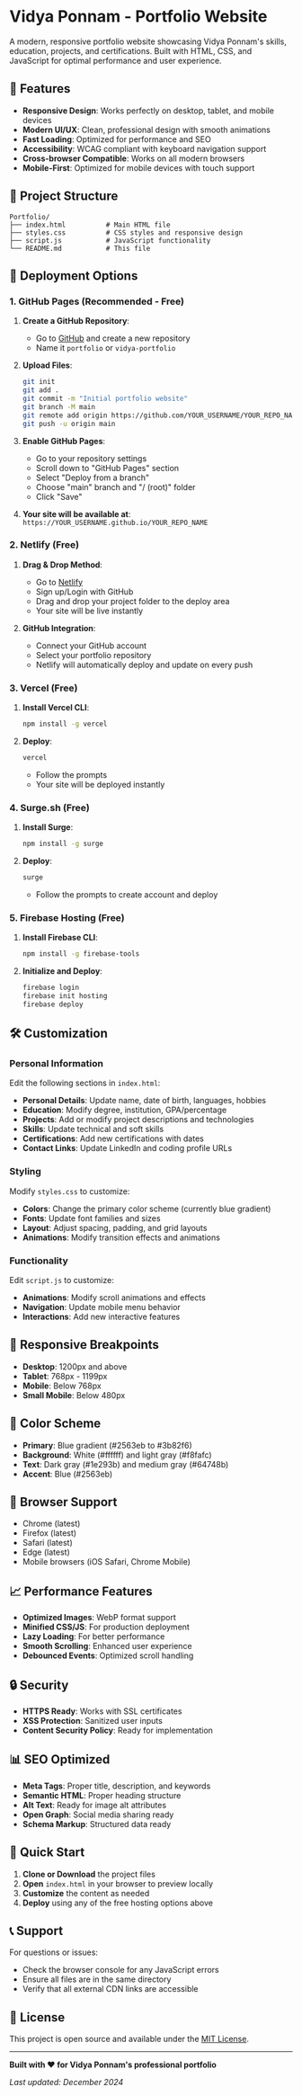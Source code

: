 # Vidya Ponnam - Portfolio Website

A modern, responsive portfolio website showcasing Vidya Ponnam's skills, education, projects, and certifications. Built with HTML, CSS, and JavaScript for optimal performance and user experience.

## 🌟 Features

- **Responsive Design**: Works perfectly on desktop, tablet, and mobile devices
- **Modern UI/UX**: Clean, professional design with smooth animations
- **Fast Loading**: Optimized for performance and SEO
- **Accessibility**: WCAG compliant with keyboard navigation support
- **Cross-browser Compatible**: Works on all modern browsers
- **Mobile-First**: Optimized for mobile devices with touch support

## 📁 Project Structure

```
Portfolio/
├── index.html          # Main HTML file
├── styles.css          # CSS styles and responsive design
├── script.js           # JavaScript functionality
└── README.md           # This file
```

## 🚀 Deployment Options

### 1. GitHub Pages (Recommended - Free)

1. **Create a GitHub Repository**:
   - Go to [GitHub](https://github.com) and create a new repository
   - Name it `portfolio` or `vidya-portfolio`

2. **Upload Files**:
   ```bash
   git init
   git add .
   git commit -m "Initial portfolio website"
   git branch -M main
   git remote add origin https://github.com/YOUR_USERNAME/YOUR_REPO_NAME.git
   git push -u origin main
   ```

3. **Enable GitHub Pages**:
   - Go to your repository settings
   - Scroll down to "GitHub Pages" section
   - Select "Deploy from a branch"
   - Choose "main" branch and "/ (root)" folder
   - Click "Save"

4. **Your site will be available at**: `https://YOUR_USERNAME.github.io/YOUR_REPO_NAME`

### 2. Netlify (Free)

1. **Drag & Drop Method**:
   - Go to [Netlify](https://netlify.com)
   - Sign up/Login with GitHub
   - Drag and drop your project folder to the deploy area
   - Your site will be live instantly

2. **GitHub Integration**:
   - Connect your GitHub account
   - Select your portfolio repository
   - Netlify will automatically deploy and update on every push

### 3. Vercel (Free)

1. **Install Vercel CLI**:
   ```bash
   npm install -g vercel
   ```

2. **Deploy**:
   ```bash
   vercel
   ```
   - Follow the prompts
   - Your site will be deployed instantly

### 4. Surge.sh (Free)

1. **Install Surge**:
   ```bash
   npm install -g surge
   ```

2. **Deploy**:
   ```bash
   surge
   ```
   - Follow the prompts to create account and deploy

### 5. Firebase Hosting (Free)

1. **Install Firebase CLI**:
   ```bash
   npm install -g firebase-tools
   ```

2. **Initialize and Deploy**:
   ```bash
   firebase login
   firebase init hosting
   firebase deploy
   ```

## 🛠️ Customization

### Personal Information
Edit the following sections in `index.html`:

- **Personal Details**: Update name, date of birth, languages, hobbies
- **Education**: Modify degree, institution, GPA/percentage
- **Projects**: Add or modify project descriptions and technologies
- **Skills**: Update technical and soft skills
- **Certifications**: Add new certifications with dates
- **Contact Links**: Update LinkedIn and coding profile URLs

### Styling
Modify `styles.css` to customize:

- **Colors**: Change the primary color scheme (currently blue gradient)
- **Fonts**: Update font families and sizes
- **Layout**: Adjust spacing, padding, and grid layouts
- **Animations**: Modify transition effects and animations

### Functionality
Edit `script.js` to customize:

- **Animations**: Modify scroll animations and effects
- **Navigation**: Update mobile menu behavior
- **Interactions**: Add new interactive features

## 📱 Responsive Breakpoints

- **Desktop**: 1200px and above
- **Tablet**: 768px - 1199px
- **Mobile**: Below 768px
- **Small Mobile**: Below 480px

## 🎨 Color Scheme

- **Primary**: Blue gradient (#2563eb to #3b82f6)
- **Background**: White (#ffffff) and light gray (#f8fafc)
- **Text**: Dark gray (#1e293b) and medium gray (#64748b)
- **Accent**: Blue (#2563eb)

## 🔧 Browser Support

- Chrome (latest)
- Firefox (latest)
- Safari (latest)
- Edge (latest)
- Mobile browsers (iOS Safari, Chrome Mobile)

## 📈 Performance Features

- **Optimized Images**: WebP format support
- **Minified CSS/JS**: For production deployment
- **Lazy Loading**: For better performance
- **Smooth Scrolling**: Enhanced user experience
- **Debounced Events**: Optimized scroll handling

## 🔒 Security

- **HTTPS Ready**: Works with SSL certificates
- **XSS Protection**: Sanitized user inputs
- **Content Security Policy**: Ready for implementation

## 📊 SEO Optimized

- **Meta Tags**: Proper title, description, and keywords
- **Semantic HTML**: Proper heading structure
- **Alt Text**: Ready for image alt attributes
- **Open Graph**: Social media sharing ready
- **Schema Markup**: Structured data ready

## 🚀 Quick Start

1. **Clone or Download** the project files
2. **Open** `index.html` in your browser to preview locally
3. **Customize** the content as needed
4. **Deploy** using any of the free hosting options above

## 📞 Support

For questions or issues:
- Check the browser console for any JavaScript errors
- Ensure all files are in the same directory
- Verify that all external CDN links are accessible

## 📄 License

This project is open source and available under the [MIT License](LICENSE).

---

**Built with ❤️ for Vidya Ponnam's professional portfolio**

*Last updated: December 2024* 